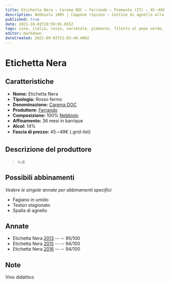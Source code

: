 ```yaml
---
title: Etichetta Nera – Carema DOC – Ferrando – Piemonte (IT) – 45🠒49€ – 5★
description: Nebbiolo 100% | Cappone ripieno – Costine di agnello alla brace – Filetto al pepe verde
published: true
date: 2021-10-01T19:59:01.655Z
tags: vino, italia, rosso, varietale, piemonte, filetto al pepe verde, nebbiolo, 5 stelle, didattico, cappone ripieno, costine di agnello alla brace, 45🠒49€
editor: markdown
dateCreated: 2021-09-03T21:03:40.400Z
---
```


 # Etichetta Nera

## Caratteristiche
- **Nome:** Etichetta Nera
- **Tipologia:** Rosso fermo
- **Denominazione:** [Carema DOC](/denominazioni/Italia/Piemonte/DOC/Carema) 
- **Produttore:** [Ferrando](/produttori/Italia/Piemonte/Ferrando)
- **Composizione:** 100% [Nebbiolo](/vitigni/Italia/bacca-nera/nebbiolo)
- **Affinamento:** 36 mesi in barrique 
- **Alcol:** 14%
- **Fascia di prezzo:** 45🠒49€
{.grid-list}

## Descrizione del produttore

> n.d.

## Possibili abbinamenti
*Vedere le singole annate per abbinamenti specifici*

- Fagiano in umido
- Testùn stagionato
- Spalla di agnello

## Annate
- Etichetta Nera [2013](vini/Italia/Piemonte/Ferrando/Etichetta-Nera/2013) -- <span class="star-5"></span> -- 95/100
- Etichetta Nera [2015](vini/Italia/Piemonte/Ferrando/Etichetta-Nera/2015) -- <span class="star-5"></span> -- 94/100
- Etichetta Nera [2016](vini/Italia/Piemonte/Ferrando/Etichetta-Nera/2016) -- <span class="star-5"></span> -- 94/100

## Note
Vino didattico